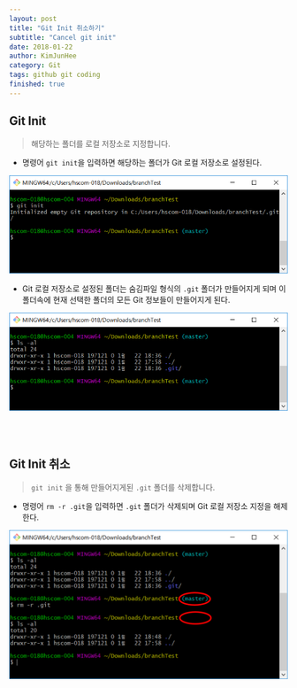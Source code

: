 ```yaml
---
layout: post
title: "Git Init 취소하기"
subtitle: "Cancel git init"
date: 2018-01-22
author: KimJunHee
category: Git
tags: github git coding
finished: true
---
```


## Git Init

> 해당하는 폴더를 로컬 저장소로 지정합니다.

* 명령어 ```git init```을 입력하면 해당하는 폴더가 Git 로컬 저장소로 설정된다.

![Git](/img/git_init.png "git init")

* Git 로컬 저장소로 설정된 폴더는 숨김파일 형식의 ```.git``` 폴더가 만들어지게 되며 이 폴더속에 현재 선택한 폴더의 모든 Git 정보들이 만들어지게 된다.

![Git](/img/git_folder.png "git folder")

<br/><br/>
## Git Init 취소

> ```git init``` 을 통해 만들어지게된 ```.git``` 폴더를 삭제합니다.


* 명령어 ```rm -r .git```을 입력하면 ```.git``` 폴더가 삭제되며 Git 로컬 저장소 지정을 해제한다.

![Git](/img/git_cancle_init.png "cancle init")
